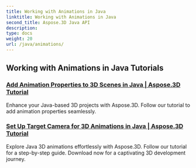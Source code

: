 ```yaml
---
title: Working with Animations in Java
linktitle: Working with Animations in Java
second_title: Aspose.3D Java API
description: 
type: docs
weight: 20
url: /java/animations/
---
```


## Working with Animations in Java Tutorials
### [Add Animation Properties to 3D Scenes in Java | Aspose.3D Tutorial](./add-animation-properties-to-scenes/)
Enhance your Java-based 3D projects with Aspose.3D. Follow our tutorial to add animation properties seamlessly.
### [Set Up Target Camera for 3D Animations in Java | Aspose.3D Tutorial](./set-up-target-camera/)
Explore Java 3D animations effortlessly with Aspose.3D. Follow our tutorial for a step-by-step guide. Download now for a captivating 3D development journey.